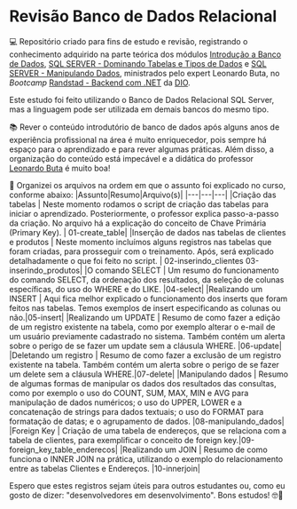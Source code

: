 # Revisão Banco de Dados Relacional

💻 Repositório criado para fins de estudo e revisão, registrando o conhecimento adquirido na parte teórica dos módulos [Introdução a Banco de Dados](https://web.dio.me/course/introducao-banco-de-dados/learning/be90be08-cf35-45d0-a4d4-79b07fc25eb1?back=/track/coding-future-back-end-dot-net&tab=undefined&moduleId=undefined), [SQL SERVER - Dominando Tabelas e Tipos de Dados](https://web.dio.me/course/sql-tabelas-e-tipos-de-dados/learning/8b606c06-24c9-4e9e-81ff-d892da424f56?back=/track/coding-future-back-end-dot-net&tab=undefined&moduleId=undefined) e [SQL SERVER - Manipulando Dados](https://web.dio.me/course/manipulando-dados/learning/b7dd681f-763f-4bbe-b11a-e34e456a6271?back=/track/coding-future-back-end-dot-net&tab=undefined&moduleId=undefined), ministrados pelo expert Leonardo Buta, no *Bootcamp* [Randstad - Backend com .NET](https://web.dio.me/track/coding-future-back-end-dot-net) da [DIO](https://www.dio.me/).

Este estudo foi feito utilizando o Banco de Dados Relacional SQL Server, mas a linguagem pode ser utilizada em demais bancos do mesmo tipo.

📚 Rever o conteúdo introdutório de banco de dados após alguns anos de experiência profissional na área é muito enriquecedor, pois sempre há espaço para o aprendizado e para rever algumas práticas. Além disso, a organização do conteúdo está impecável e a didática do professor [Leonardo Buta](https://www.linkedin.com/in/leonardo-buta/) é muito boa!

🔎 Organizei os arquivos na ordem em que o assunto foi explicado no curso, conforme abaixo:
|Assunto|Resumo|Arquivo(s)|
|---|---|---|
|Criação das tabelas | Neste momento rodamos o script de criação das tabelas para iniciar o aprendizado. Posteriormente, o professor explica passo-a-passo da criação. No arquivo há a explicação do conceito de Chave Primária (Primary Key). | 01-create_table|
|Inserção de dados nas tabelas de clientes e produtos | Neste momento incluímos alguns registros nas tabelas que foram criadas, para prosseguir com o treinamento. Após, será explicado detalhadamente o que foi feito no script. | 02-inserindo_clientes 03-inserindo_produtos|
|O comando SELECT | Um resumo do funcionamento do comando SELECT, da ordenação dos resultados, da seleção de colunas específicas, do uso do WHERE e do LIKE.  |04-select|
|Realizando um INSERT | Aqui fica melhor explicado o funcionamento dos inserts que foram feitos nas tabelas. Temos exemplos de insert especificando as colunas ou não.|05-insert|
|Realizando um UPDATE | Resumo de como fazer a edição de um registro existente na tabela, como por exemplo alterar o e-mail de um usuário previamente cadastrado no sistema. Também contém um alerta sobre o perigo de se fazer um update sem a cláusula WHERE. |06-update|
|Deletando um registro | Resumo de como fazer a exclusão de um registro existente na tabela. Também contém um alerta sobre o perigo de se fazer um delete sem a cláusula WHERE.|07-delete|
|Manipulando dados | Resumo de algumas formas de manipular os dados dos resultados das consultas, como por exemplo o uso do COUNT, SUM, MAX, MIN e AVG para manipulação de dados numéricos; o uso do UPPER, LOWER e a concatenação de strings para dados textuais; o uso do FORMAT para formatação de datas; e o agrupamento de dados. |08-manipulando_dados|
|Foreign Key | Criação de uma tabela de endereços, que se relaciona com a tabela de clientes, para exemplificar o conceito de foreign key.|09-foreign_key_table_enderecos|
|Realizando um JOIN | Resumo de como funciona o INNER JOIN na prática, utilizando o exemplo do relacionamento entre as tabelas Clientes e Endereços. |10-innerjoin|

Espero que estes registros sejam úteis para outros estudantes ou, como eu gosto de dizer: "desenvolvedores em desenvolvimento". Bons estudos! 🤓📘